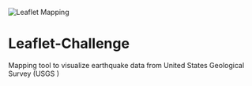 ![Leaflet Mapping](/leaflet-challenge/Leaflet-Step-1/img/basicmap.png)

# Leaflet-Challenge

Mapping tool to visualize earthquake data from United States Geological Survey (USGS )
